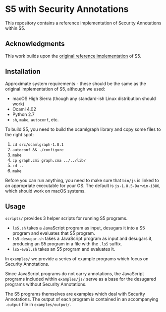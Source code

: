 S5 with Security Annotations
=====================================

This repository contains a reference implementation of Security Annotations within S5.

Acknowledgments
---------------
This work builds upon the [original reference implementation](https://github.com/brownplt/LambdaS5) of S5.

Installation
-----------------
Approximate system requirements - these should be the same as the original implementation of S5, although we used:
* macOS High Sierra (though any standard-ish Linux distribution should work)
* Ocaml 4.02
* Python 2.7
* `sh`, `make`, `autoconf`, etc.

To build S5, you need to build the ocamlgraph library and copy some files to
the right spot:

1. `cd src/ocamlgraph-1.8.1`
2. `autoconf && ./configure`
3. `make`
4. `cp graph.cmi graph.cma ../../lib/`
5. `cd ..`
6. `make`

Before you can run anything, you need to make sure that `bin/js` is linked to an appropriate executable for your OS.  The default is `js-1.8.5-Darwin-i386`, which should work on macOS systems.

Usage
-----------------
`scripts/` provides 3 helper scripts for running S5 programs.

* `ls5.sh` takes a JavaScript program as input, desugars it into a S5 program and evaluates that S5 program.
* `ls5-desugar.sh` takes a JavaScript program as input and desugars it, producing an S5 program in a file with the `.ls5` suffix.
* `ls5-eval.sh` takes an S5 program and evaluates it.

In `examples/` we provide a series of example programs which focus on Security Annotations.

Since JavaScript programs do not carry annotations, the JavaScript programs included within `examples/js/` serve as a base for the desugared programs without Security Annotations.

The S5 programs themselves are examples which deal with Security Annotations. The output of each program is contained in an accompanying `.output` file in `examples/output/`.